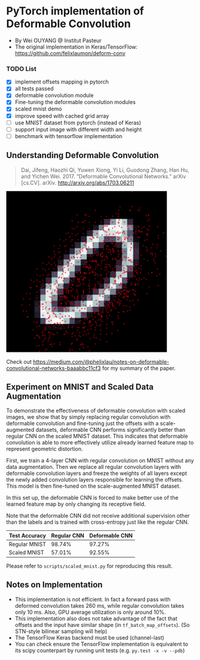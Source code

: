 # PyTorch implementation of Deformable Convolution
 * By Wei OUYANG @ Institut Pasteur
 * The original implementation in Keras/TensorFlow: https://github.com/felixlaumon/deform-conv

### TODO List
 - [x] implement offsets mapping in pytorch
 - [x] all tests passed
 - [x] deformable convolution module
 - [x] Fine-tuning the deformable convolution modules
 - [x] scaled mnist demo
 - [x] improve speed with cached grid array
 - [ ] use MNIST dataset from pytorch (instead of Keras)
 - [ ] support input image with different width and height
 - [ ] benchmark with tensorflow implementation

## Understanding Deformable Convolution
> Dai, Jifeng, Haozhi Qi, Yuwen Xiong, Yi Li, Guodong Zhang, Han Hu, and Yichen
Wei. 2017. “Deformable Convolutional Networks.” arXiv [cs.CV]. arXiv.
http://arxiv.org/abs/1703.06211

![](deformable-learned-offset-filtered.gif)

Check out
https://medium.com/@phelixlau/notes-on-deformable-convolutional-networks-baaabbc11cf3
for my summary of the paper.

## Experiment on MNIST and Scaled Data Augmentation

To demonstrate the effectiveness of deformable convolution with scaled images,
we show that by simply replacing regular convolution with deformable convolution
and fine-tuning just the offsets with a scale-augmented datasets, deformable CNN
performs significantly better than regular CNN on the scaled MNIST dataset. This
indicates that deformable convolution is able to more effectively utilize
already learned feature map to represent geometric distortion.

First, we train a 4-layer CNN with regular convolution on MNIST without any data
augmentation. Then we replace all regular convolution layers with deformable
convolution layers and freeze the weights of all layers except the newly added
convolution layers responsible for learning the offsets.  This model is then
fine-tuned on the scale-augmented MNIST dataset.

In this set up, the deformable CNN is forced to make better use of the learned
feature map by only changing its receptive field.

Note that the deformable CNN did not receive additional supervision other than
the labels and is trained with cross-entropy just like the regular CNN.

| Test Accuracy | Regular CNN | Deformable CNN |
| --- | --- | --- |
| Regular MNIST | 98.74% | 97.27% |
| Scaled MNIST | 57.01% | 92.55% |

Please refer to `scripts/scaled_mnist.py` for reproducing this result.

## Notes on Implementation

- This implementation is not efficient. In fact a forward pass with deformed
  convolution takes 260 ms, while regular convolution takes only 10 ms. Also,
  GPU average utilization is only around 10%.
- This implementation also does not take advantage of the fact that offsets and
  the input have similar shape (in `tf_batch_map_offsets`). (So STN-style
  bilinear sampling will help)
- The TensorFlow Keras backend must be used (channel-last)
- You can check ensure the TensorFlow implementation is equivalent to its scipy
  counterpart by running unit tests (e.g. `py.test -x -v --pdb`)
